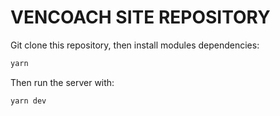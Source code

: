 # VENCOACH SITE REPOSITORY 

Git clone this repository, then install modules dependencies:

```bash
yarn 
```

Then run the server with: 

```bash
yarn dev 
```